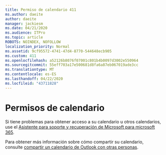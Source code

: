 ```yaml
---
title: Permiso de calendario 411
ms.author: daeite
author: daeite
manager: jackiesm
ms.date: 04/21/2020
ms.audience: ITPro
ms.topic: article
ROBOTS: NOINDEX, NOFOLLOW
localization_priority: Normal
ms.assetid: 9cf95572-4741-47d4-8770-544648ecb905
ms.custom: 411
ms.openlocfilehash: a52126b8076f07001c801b4b0097d3002e550964
ms.sourcegitcommit: 55eff703a17e500681d8fa6a87eb067019ade3cc
ms.translationtype: MT
ms.contentlocale: es-ES
ms.lasthandoff: 04/22/2020
ms.locfileid: "43711828"
---
```

# <a name="calendar-permissions"></a>Permisos de calendario

Si tiene problemas para obtener acceso a su calendario u otros calendarios, use el [Asistente para soporte y recuperación de Microsoft para microsoft 365](https://diagnostics.office.com/).
  
Para obtener más información sobre cómo compartir su calendario, consulte [compartir un calendario de Outlook con otras personas](https://support.office.com/article/353ed2c1-3ec5-449d-8c73-6931a0adab88.aspx).
  

